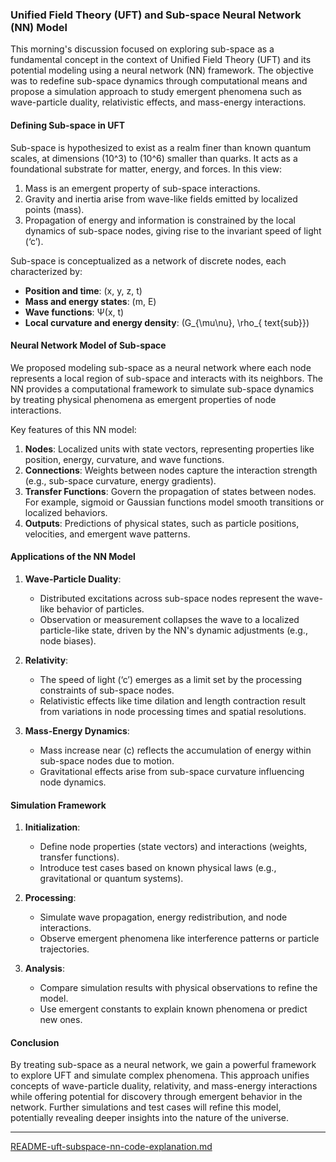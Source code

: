 ### Unified Field Theory (UFT) and Sub-space Neural Network (NN) Model

This morning's discussion focused on exploring sub-space as a fundamental concept in the context of Unified Field Theory (UFT) and its potential modeling using a neural network (NN) framework. The objective was to redefine sub-space dynamics through computational means and propose a simulation approach to study emergent phenomena such as wave-particle duality, relativistic effects, and mass-energy interactions.

#### **Defining Sub-space in UFT**
Sub-space is hypothesized to exist as a realm finer than known quantum scales, at dimensions \(10^3\) to \(10^6\) smaller than quarks. It acts as a foundational substrate for matter, energy, and forces. In this view:
1. Mass is an emergent property of sub-space interactions.
2. Gravity and inertia arise from wave-like fields emitted by localized points (mass).
3. Propagation of energy and information is constrained by the local dynamics of sub-space nodes, giving rise to the invariant speed of light (‘c’).

Sub-space is conceptualized as a network of discrete nodes, each characterized by:
- **Position and time**: \(x, y, z, t\)
- **Mass and energy states**: \(m, E\)
- **Wave functions**: Ψ(x, t)
- **Local curvature and energy density**: \(G_{\mu\nu}, \rho_{ text{sub}}\)

#### **Neural Network Model of Sub-space**
We proposed modeling sub-space as a neural network where each node represents a local region of sub-space and interacts with its neighbors. The NN provides a computational framework to simulate sub-space dynamics by treating physical phenomena as emergent properties of node interactions.

Key features of this NN model:
1. **Nodes**: Localized units with state vectors, representing properties like position, energy, curvature, and wave functions.
2. **Connections**: Weights between nodes capture the interaction strength (e.g., sub-space curvature, energy gradients).
3. **Transfer Functions**: Govern the propagation of states between nodes. For example, sigmoid or Gaussian functions model smooth transitions or localized behaviors.
4. **Outputs**: Predictions of physical states, such as particle positions, velocities, and emergent wave patterns.

#### **Applications of the NN Model**
1. **Wave-Particle Duality**:
   - Distributed excitations across sub-space nodes represent the wave-like behavior of particles.
   - Observation or measurement collapses the wave to a localized particle-like state, driven by the NN's dynamic adjustments (e.g., node biases).

2. **Relativity**:
   - The speed of light (‘c’) emerges as a limit set by the processing constraints of sub-space nodes.
   - Relativistic effects like time dilation and length contraction result from variations in node processing times and spatial resolutions.

3. **Mass-Energy Dynamics**:
   - Mass increase near \(c\) reflects the accumulation of energy within sub-space nodes due to motion.
   - Gravitational effects arise from sub-space curvature influencing node dynamics.

#### **Simulation Framework**
1. **Initialization**:
   - Define node properties (state vectors) and interactions (weights, transfer functions).
   - Introduce test cases based on known physical laws (e.g., gravitational or quantum systems).

2. **Processing**:
   - Simulate wave propagation, energy redistribution, and node interactions.
   - Observe emergent phenomena like interference patterns or particle trajectories.

3. **Analysis**:
   - Compare simulation results with physical observations to refine the model.
   - Use emergent constants to explain known phenomena or predict new ones.

#### **Conclusion**
By treating sub-space as a neural network, we gain a powerful framework to explore UFT and simulate complex phenomena. This approach unifies concepts of wave-particle duality, relativity, and mass-energy interactions while offering potential for discovery through emergent behavior in the network. Further simulations and test cases will refine this model, potentially revealing deeper insights into the nature of the universe.




---

[README-uft-subspace-nn-code-explanation.md](https://t2m.io/3cs04dW)
